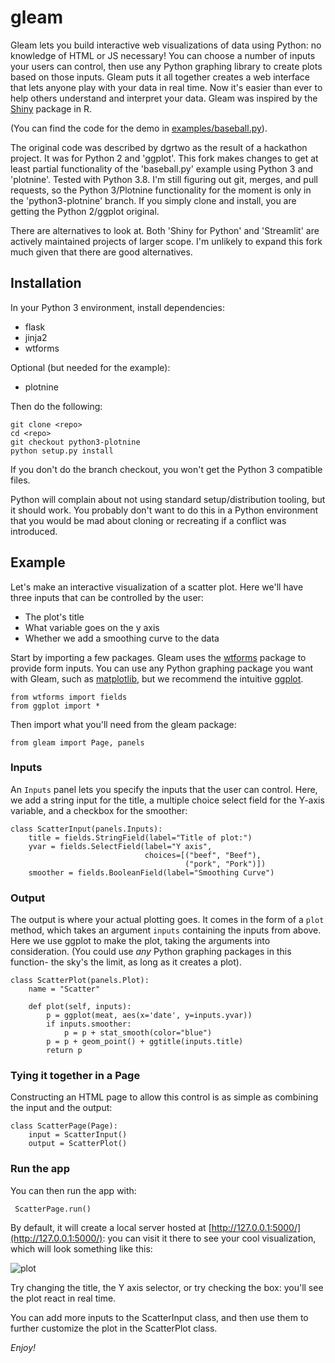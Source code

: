 gleam
=====

Gleam lets you build interactive web visualizations of data using Python: no knowledge of HTML or JS necessary! You can choose a number of inputs your users can control, then use any Python graphing library to create plots based on those inputs. Gleam puts it all together creates a web interface that lets anyone play with your data in real time. Now it's easier than ever to help others understand and interpret your data. Gleam was inspired by the [Shiny](http://www.rstudio.com/shiny/) package in R.

(You can find the code for the demo in [examples/baseball.py](examples/baseball.py)).

The original code was described by dgrtwo as the result of a hackathon project. It was for Python 2 and 'ggplot'. This fork makes changes to get at least partial functionality of the 'baseball.py' example using Python 3 and 'plotnine'. Tested with Python 3.8. I'm still figuring out git, merges, and pull requests, so the Python 3/Plotnine functionality for the moment is only in the 'python3-plotnine' branch. If you simply clone and install, you are getting the Python 2/ggplot original.

There are alternatives to look at. Both 'Shiny for Python' and 'Streamlit' are actively maintained projects of larger scope. I'm unlikely to expand this fork much given that there are good alternatives.

Installation
------------

In your Python 3 environment, install dependencies:
* flask
* jinja2
* wtforms

Optional (but needed for the example):
* plotnine

Then do the following:

    git clone <repo>
    cd <repo>
    git checkout python3-plotnine
    python setup.py install

If you don't do the branch checkout, you won't get the Python 3 compatible files.

Python will complain about not using standard setup/distribution tooling, but it should work. You probably don't want to do this in a Python environment that you would be mad about cloning or recreating if a conflict was introduced.

Example
---------

Let's make an interactive visualization of a scatter plot. Here we'll have three inputs that can be controlled by the user:

* The plot's title
* What variable goes on the y axis
* Whether we add a smoothing curve to the data

Start by importing a few packages. Gleam uses the [wtforms](http://wtforms.readthedocs.org/en/latest/) package to provide form inputs. You can use any Python graphing package you want with Gleam, such as [matplotlib](http://matplotlib.org/), but we recommend the intuitive [ggplot](https://github.com/yhat/ggplot/).

    from wtforms import fields
    from ggplot import *

Then import what you'll need from the gleam package:

    from gleam import Page, panels

### Inputs

An `Inputs` panel lets you specify the inputs that the user can control. Here, we add a string input for the title, a multiple choice select field for the Y-axis variable, and a checkbox for the smoother:

    class ScatterInput(panels.Inputs):
        title = fields.StringField(label="Title of plot:")
        yvar = fields.SelectField(label="Y axis",
                                  choices=[("beef", "Beef"),
                                           ("pork", "Pork")])
        smoother = fields.BooleanField(label="Smoothing Curve")

### Output

The output is where your actual plotting goes. It comes in the form of a `plot` method, which takes an argument `inputs` containing the inputs from above. Here we use ggplot to make the plot, taking the arguments into consideration. (You could use *any* Python graphing packages in this function- the sky's the limit, as long as it creates a plot).

    class ScatterPlot(panels.Plot):
        name = "Scatter"

        def plot(self, inputs):
            p = ggplot(meat, aes(x='date', y=inputs.yvar))
            if inputs.smoother:
                p = p + stat_smooth(color="blue")
            p = p + geom_point() + ggtitle(inputs.title)
            return p

### Tying it together in a Page

Constructing an HTML page to allow this control is as simple as combining the input and the output:

    class ScatterPage(Page):
        input = ScatterInput()
        output = ScatterPlot()

### Run the app

You can then run the app with:

     ScatterPage.run()

By default, it will create a local server hosted at [http://127.0.0.1:5000/](http://127.0.0.1:5000/): you can visit it there to see your cool visualization, which will look something like this:

![plot](http://i.imgur.com/aiEmxbw.png?1)

Try changing the title, the Y axis selector, or try checking the box: you'll see the plot react in real time.

You can add more inputs to the ScatterInput class, and then use them to further customize the plot in the ScatterPlot class.

*Enjoy!*
